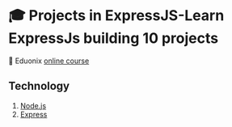 # :mortar_board: Projects in ExpressJS-Learn ExpressJs building 10 projects

:link: Eduonix [online course][course]

## Technology

1. [Node.js](https://nodejs.org/en/)
2. [Express](https://expressjs.com/)

[course]: https://www.eduonix.com/dashboard/Projects-in-ExpressJS-Learn-ExpressJs-building-10-projects
